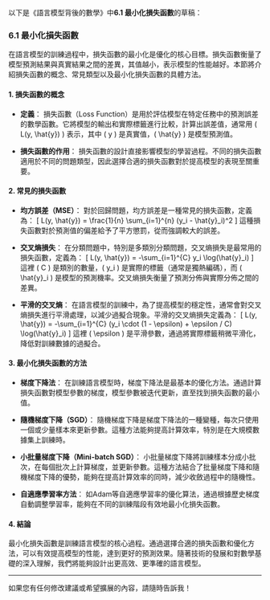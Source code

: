 以下是《語言模型背後的數學》中**6.1 最小化損失函數**的草稿：

### 6.1 最小化損失函數

在語言模型的訓練過程中，損失函數的最小化是優化的核心目標。損失函數衡量了模型預測結果與真實結果之間的差異，其值越小，表示模型的性能越好。本節將介紹損失函數的概念、常見類型以及最小化損失函數的具體方法。

#### 1. 損失函數的概念

- **定義**：
  損失函數（Loss Function）是用於評估模型在特定任務中的預測誤差的數學函數。它將模型的輸出和實際標籤進行比較，計算出誤差值，通常用 \( L(y, \hat{y}) \) 表示，其中 \( y \) 是真實值，\( \hat{y} \) 是模型預測值。

- **損失函數的作用**：
  損失函數的設計直接影響模型的學習過程。不同的損失函數適用於不同的問題類型，因此選擇合適的損失函數對於提高模型的表現至關重要。

#### 2. 常見的損失函數

- **均方誤差（MSE）**：
  對於回歸問題，均方誤差是一種常見的損失函數，定義為：
  \[
  L(y, \hat{y}) = \frac{1}{n} \sum_{i=1}^{n} (y_i - \hat{y}_i)^2
  \]
  這種損失函數對於預測值的偏差給予了平方懲罰，從而強調較大的誤差。

- **交叉熵損失**：
  在分類問題中，特別是多類別分類問題，交叉熵損失是最常用的損失函數，定義為：
  \[
  L(y, \hat{y}) = -\sum_{i=1}^{C} y_i \log(\hat{y}_i)
  \]
  這裡 \( C \) 是類別的數量，\( y_i \) 是實際的標籤（通常是獨熱編碼），而 \( \hat{y}_i \) 是模型的預測機率。交叉熵損失衡量了預測分佈與實際分佈之間的差異。

- **平滑的交叉熵**：
  在語言模型的訓練中，為了提高模型的穩定性，通常會對交叉熵損失進行平滑處理，以減少過擬合現象。平滑的交叉熵損失定義為：
  \[
  L(y, \hat{y}) = -\sum_{i=1}^{C} (y_i \cdot (1 - \epsilon) + \epsilon / C) \log(\hat{y}_i)
  \]
  這裡 \( \epsilon \) 是平滑參數，通過將實際標籤稍微平滑化，降低對訓練數據的過擬合。

#### 3. 最小化損失函數的方法

- **梯度下降法**：
  在訓練語言模型時，梯度下降法是最基本的優化方法。通過計算損失函數對模型參數的梯度，模型參數被迭代更新，直至找到損失函數的最小值。

- **隨機梯度下降（SGD）**：
  隨機梯度下降是梯度下降法的一種變種，每次只使用一個或少量樣本來更新參數。這種方法能夠提高計算效率，特別是在大規模數據集上訓練時。

- **小批量梯度下降（Mini-batch SGD）**：
  小批量梯度下降將訓練樣本分成小批次，在每個批次上計算梯度，並更新參數。這種方法結合了批量梯度下降和隨機梯度下降的優勢，能夠在提高計算效率的同時，減少收斂過程中的隨機性。

- **自適應學習率方法**：
  如Adam等自適應學習率的優化算法，通過根據歷史梯度自動調整學習率，能夠在不同的訓練階段有效地最小化損失函數。

#### 4. 結論

最小化損失函數是訓練語言模型的核心過程。通過選擇合適的損失函數和優化方法，可以有效提高模型的性能，達到更好的預測效果。隨著技術的發展和對數學基礎的深入理解，我們將能夠設計出更高效、更準確的語言模型。

---

如果您有任何修改建議或希望擴展的內容，請隨時告訴我！